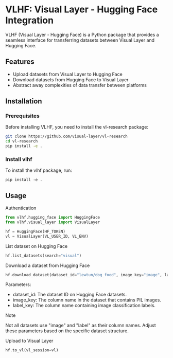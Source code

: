 # VLHF: Visual Layer - Hugging Face Integration

VLHF (Visual Layer - Hugging Face) is a Python package that provides a seamless interface for transferring datasets between Visual Layer and Hugging Face.

## Features

- Upload datasets from Visual Layer to Hugging Face
- Download datasets from Hugging Face to Visual Layer
- Abstract away complexities of data transfer between platforms

## Installation

### Prerequisites

Before installing VLHF, you need to install the vl-research package:

```bash
git clone https://github.com/visual-layer/vl-research
cd vl-research
pip install -e .
```

### Install vlhf
To install the vlhf package, run:

```
pip install -e .
```

## Usage

Authentication

```python
from vlhf.hugging_face import HuggingFace
from vlhf.visual_layer import VisualLayer

hf = HuggingFace(HF_TOKEN)
vl = VisualLayer(VL_USER_ID, VL_ENV)
```
List dataset on Hugging Face

```python
hf.list_datasets(search="visual")
```

Download a dataset from Hugging Face

```python
hf.download_dataset(dataset_id="lewtun/dog_food", image_key="image", label_key="label")
```
Parameters:
+ dataset_id: The dataset ID on Hugging Face datasets.
+ image_key: The column name in the dataset that contains PIL images.
+ label_key: The column name containing image classification labels.


> [!NOTE]  
> Not all datasets use "image" and "label" as their column names. Adjust these parameters based on the specific dataset structure.

Upload to Visual Layer

```python
hf.to_vl(vl_session=vl)
```
